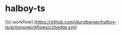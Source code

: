 # halboy-ts

![ci workflow]
(https://github.com/jdurstberger/halboy-ts/actions/workflows/ci/badge.svg)
